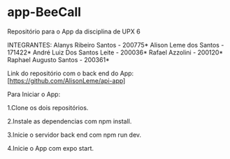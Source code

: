 # app-BeeCall

Repositório para o App da disciplina de UPX 6

  INTEGRANTES:
Alanys Ribeiro Santos - 200775*
Alison Leme dos Santos - 171422*
André Luiz Dos Santos Leite - 200036*
Rafael Azzolini - 200120*
Raphael Augusto Santos - 200361*

Link do repositório com o back end do App: [https://github.com/AlisonLeme/api-app]

Para Iniciar o App:

1.Clone os dois repositórios.

2.Instale as dependencias com npm install.

3.Inicie o servidor back end com npm run dev.

4.Inicie o App com expo start.
